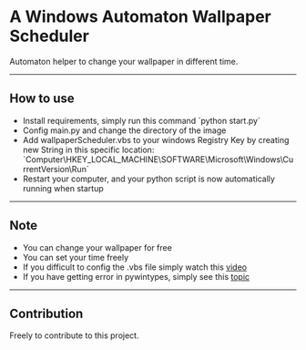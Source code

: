 # A Windows Automaton Wallpaper Scheduler 

Automaton helper to change your wallpaper in different time.

<hr>

## How to use

<ul>
    <li>Install requirements, simply run this command `python start.py`</li>
    <li>Config main.py and change the directory of the image</li>
    <li>Add wallpaperScheduler.vbs to your windows Registry Key by creating new String in this specific location: `Computer\HKEY_LOCAL_MACHINE\SOFTWARE\Microsoft\Windows\CurrentVersion\Run`</li>
    <li>Restart your computer, and your python script is now automatically running when startup</li>
</ul>

<hr>

## Note

<ul>
    <li>You can change your wallpaper for free</li>
    <li>You can set your time freely</li>
    <li>If you difficult to config the .vbs file simply watch this <a href="https://youtu.be/XWV9tatoPQI">video</a></li>
    <li>If you have getting error in pywintypes, simply see this <a href="https://stackoverflow.com/questions/42482739/importerror-no-system-module-pywintypes-pywintypes34-dll/65539116#65539116">topic</a></li>
</ul>

<hr>

## Contribution

Freely to contribute to this project.